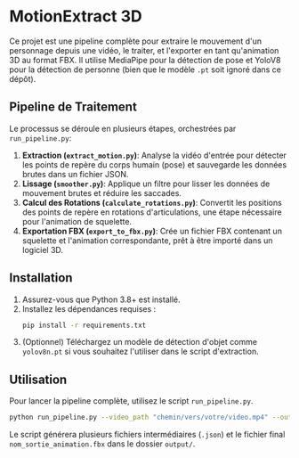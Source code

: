 # MotionExtract 3D

Ce projet est une pipeline complète pour extraire le mouvement d'un personnage depuis une vidéo, le traiter, et l'exporter en tant qu'animation 3D au format FBX. Il utilise MediaPipe pour la détection de pose et YoloV8 pour la détection de personne (bien que le modèle `.pt` soit ignoré dans ce dépôt).

## Pipeline de Traitement

Le processus se déroule en plusieurs étapes, orchestrées par `run_pipeline.py`:

1.  **Extraction (`extract_motion.py`)**: Analyse la vidéo d'entrée pour détecter les points de repère du corps humain (pose) et sauvegarde les données brutes dans un fichier JSON.
2.  **Lissage (`smoother.py`)**: Applique un filtre pour lisser les données de mouvement brutes et réduire les saccades.
3.  **Calcul des Rotations (`calculate_rotations.py`)**: Convertit les positions des points de repère en rotations d'articulations, une étape nécessaire pour l'animation de squelette.
4.  **Exportation FBX (`export_to_fbx.py`)**: Crée un fichier FBX contenant un squelette et l'animation correspondante, prêt à être importé dans un logiciel 3D.

## Installation

1.  Assurez-vous que Python 3.8+ est installé.
2.  Installez les dépendances requises :
    ```bash
    pip install -r requirements.txt
    ```
3.  (Optionnel) Téléchargez un modèle de détection d'objet comme `yolov8n.pt` si vous souhaitez l'utiliser dans le script d'extraction.

## Utilisation

Pour lancer la pipeline complète, utilisez le script `run_pipeline.py`.

```bash
python run_pipeline.py --video_path "chemin/vers/votre/video.mp4" --output_name "nom_sortie"
```

Le script générera plusieurs fichiers intermédiaires (`.json`) et le fichier final `nom_sortie_animation.fbx` dans le dossier `output/`.